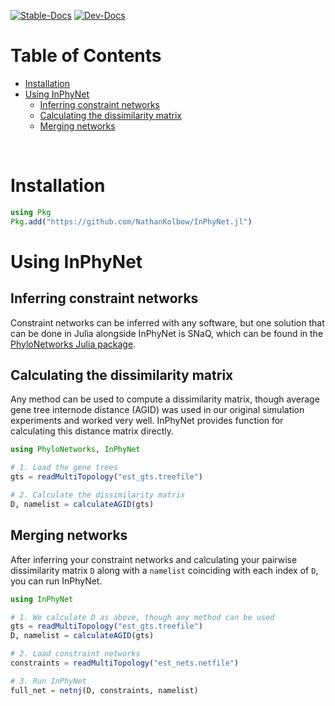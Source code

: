[![Stable-Docs](https://img.shields.io/badge/docs-stable-blue.svg)](https://nathankolbow.github.io/network-merging/stable)
[![Dev-Docs](https://img.shields.io/badge/docs-dev-blue.svg)](https://nathankolbow.github.io/network-merging/dev)

# Table of Contents <!-- omit in toc -->
- [Installation](#installation)
- [Using InPhyNet](#using-inphynet)
  - [Inferring constraint networks](#inferring-constraint-networks)
  - [Calculating the dissimilarity matrix](#calculating-the-dissimilarity-matrix)
  - [Merging networks](#merging-networks)

&nbsp;

# Installation

```julia
using Pkg
Pkg.add("https://github.com/NathanKolbow/InPhyNet.jl")
```

# Using InPhyNet

## Inferring constraint networks

Constraint networks can be inferred with any software, but one solution that can be done in Julia alongside InPhyNet is SNaQ, which can be found in the [PhyloNetworks Julia package](https://juliaphylo.github.io/PhyloNetworks.jl/stable/).

## Calculating the dissimilarity matrix

Any method can be used to compute a dissimilarity matrix, though average gene tree internode distance (AGID) was used in our original simulation experiments and worked very well. InPhyNet provides function for calculating this distance matrix directly.

```julia
using PhyloNetworks, InPhyNet

# 1. Load the gene trees
gts = readMultiTopology("est_gts.treefile")

# 2. Calculate the dissimilarity matrix
D, namelist = calculateAGID(gts)
```

## Merging networks

After inferring your constraint networks and calculating your pairwise dissimilarity matrix `D` along with a `namelist` coinciding with each index of `D`, you can run InPhyNet.

```julia
using InPhyNet

# 1. We calculate D as above, though any method can be used
gts = readMultiTopology("est_gts.treefile")
D, namelist = calculateAGID(gts)

# 2. Load constraint networks
constraints = readMultiTopology("est_nets.netfile")

# 3. Run InPhyNet
full_net = netnj(D, constraints, namelist)
```